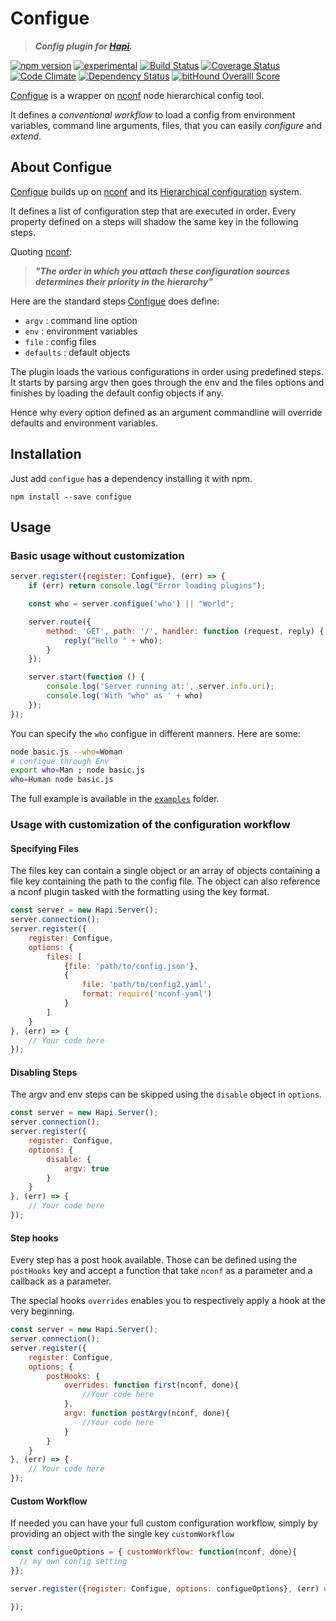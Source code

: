 # Configue

> ***Config plugin for [Hapi](http://hapijs.com/).***

[![npm version][npm-badge]][npm-url]
[![experimental][experimental-badge]][experimental-url]
[![Build Status][travis-badge]][travis-url]
[![Coverage Status][coverage-badge]][coverage-url]
[![Code Climate][codeclimate-badge]][codeclimate-url]
[![Dependency Status][david-badge]][david-url]
[![bitHound Overalll Score][bithound-badge]][bithound-url]

[Configue][] is a wrapper on [nconf][] node hierarchical config tool.

It defines a *conventional workflow* to load a config from environment variables,
command line arguments, files, that you can easily *configure* and *extend*.

## About Configue

[Configue] builds up on [nconf] and its
[Hierarchical configuration](https://github.com/indexzero/nconf#hierarchical-configuration) system.

It defines a list of configuration step that are executed in order.
Every property defined on a steps will shadow the same key in the following steps.

Quoting [nconf][]:
> ***"The order in which you attach these configuration sources determines their priority in the hierarchy"***

Here are the standard steps [Configue][] does define:
- `argv` : command line option
- `env` : environment variables
- `file` : config files
- `defaults` : default objects

The plugin loads the various configurations in order using predefined steps.
It starts by parsing argv then goes through the env and the files options
and finishes by loading the default config objects if any.

Hence why every option defined as an argument commandline will override defaults
and environment variables.

## Installation

Just add `configue` has a dependency installing it with npm.

    npm install --save configue

## Usage

### Basic usage without customization

```js
server.register({register: Configue}, (err) => {
    if (err) return console.log("Error loading plugins");

    const who = server.configue('who') || "World";

    server.route({
        method: 'GET', path: '/', handler: function (request, reply) {
            reply("Hello " + who);
        }
    });

    server.start(function () {
        console.log('Server running at:', server.info.uri);
        console.log('With "who" as ' + who)
    });
});
```

You can specify the `who` configue in different manners.
Here are some:

```sh
node basic.js --who=Woman
# configue through Env
export who=Man ; node basic.js
who=Human node basic.js
```

The full example is available in the [`examples`](./examples/basic.js) folder.

### Usage with customization of the configuration workflow

#### Specifying Files

The files key can contain a single object or an array of objects containing a file key containing the path to the config file.
The object can also reference a nconf plugin tasked with the formatting using the key format.

```js
const server = new Hapi.Server();
server.connection();
server.register({
    register: Configue,
    options: {
        files: [
            {file: 'path/to/config.json'},
            {
                file: 'path/to/config2.yaml',
                format: require('nconf-yaml')
            }
        ]
    }
}, (err) => {
    // Your code here
});
```

#### Disabling Steps

The argv and env steps can be skipped using the `disable` object in `options`.

```js
const server = new Hapi.Server();
server.connection();
server.register({
    register: Configue,
    options: {
        disable: {
            argv: true
        }
    }
}, (err) => {
    // Your code here
});
```

#### Step hooks

Every step has a post hook available.
Those can be defined using the `postHooks` key and accept a
function that take `nconf` as a parameter and a callback as a parameter.

The special hooks `overrides`  enables you to respectively apply a hook at the very beginning.

```js
const server = new Hapi.Server();
server.connection();
server.register({
    register: Configue,
    options: {
        postHooks: {
            overrides: function first(nconf, done){
                //Your code here
            },
            argv: function postArgv(nconf, done){
                //Your code here
            }
        }
    }
}, (err) => {
    // Your code here
});
```

#### Custom Workflow

If needed you can have your full custom configuration workflow,
simply by providing an object with the single key `customWorkflow`

```js
const configueOptions = { customWorkflow: function(nconf, done){
  // my own config setting
}};

server.register({register: Configue, options: configueOptions}, (err) => {

});

```


[Configue]: https://github.com/AdrieanKhisbe/configue
[github-repo]: https://github.com/AdrieanKhisbe/configue
[nconf]: (https://github.com/indexzero/nconf)

[npm-badge]: https://img.shields.io/npm/v/configue.svg
[npm-url]: https://npmjs.com/package/configue
[travis-badge]: https://api.travis-ci.org/AdrieanKhisbe/configue.svg
[travis-url]: https://travis-ci.org/AdrieanKhisbe/configue
[david-badge]: https://david-dm.org/AdrieanKhisbe/configue.svg
[david-url]: https://david-dm.org/AdrieanKhisbe/configue
[experimental-badge]: https://img.shields.io/badge/stability-experimental-DD5F0A.svg
[experimental-url]: https://nodejs.org/api/documentation.html#documentation_stability_index
[codeclimate-badge]: https://codeclimate.com/github/AdrieanKhisbe/configue/badges/gpa.svg
[codeclimate-url]: https://codeclimate.com/github/AdrieanKhisbe/configue
[coverage-badge]: https://codeclimate.com/github/AdrieanKhisbe/configue/badges/coverage.svg
[coverage-url]: https://codeclimate.com/github/AdrieanKhisbe/configue/coverage
[bithound-badge]: https://www.bithound.io/github/AdrieanKhisbe/configue/badges/score.svg
[bithound-url]: https://www.bithound.io/github/AdrieanKhisbe/configue
